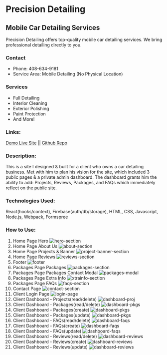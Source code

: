 # Precision Detailing

## Mobile Car Detailing Services

Precision Detailing offers top-quality mobile car detailing services. We bring professional detailing directly to you.

### Contact
- Phone: 408-634-9181
- Service Area: Mobile Detailing (No Physical Location)

### Services
- Full Detailing
- Interior Cleaning
- Exterior Polishing
- Paint Protection
- And More!

### Links:
[Demo Live Site](https://davismobiledetailingaz.com/)
 || 
[Github Repo](https://github.com/loganveik/davismobiledetailing)

### Description:
This is a site I designed & built for a client who owns a car detailing business. Met with him to plan his vision for the site, which included 3 public pages & a private admin dashboard. The dashboard grants him the ability to add: Projects, Reviews, Packages, and FAQs which immediately reflect on the public site.

### Technologies Used:
React(hooks/context), Firebase(auth/db/storage), HTML, CSS, Javascript, Node.js, Webpack, Formspree

### How to Use:
1) Home Page Hero
![hero-section](src/assets/images/dmd-hero.png)
2) Home Page About Us
![about-section](src/assets/images/dmd-about-sec.png)
3) Home Page Projects & Banner
![project-banner-section](src/assets/images/dmd-projbanner-sec.png)
4) Home Page Reviews
![reviews-section](src/assets/images/dmd-reviews-sec.png)
5) Footer
![footer](src/assets/images/dmd-footer.png)
6) Packages Page Packages
![packages-section](src/assets/images/dmd-packages-sec.png)
7) Packages Page Packages Contact Modal
![packages-modal](src/assets/images/dmd-packages-modal.png)
8) Packages Page Extra Info
![xtrainfo-section](src/assets/images/dmd-xtrainfo-sec.png)
9) Packages Page FAQs
![faqs-section](src/assets/images/dmd-faqs-sec.png)
10) Contact Page
![contact-section](src/assets/images/dmd-contact-sec.png)
11) Client Login Page
![login-page](src/assets/images/dmd-loginpage.png)
12) Client Dashboard - Projects(read/delete)
![dashboard-proj](src/assets/images/dmd-db-proj.png)
13) Client Dashboard - Packages(read/delete)
![dashboard-pkgs](src/assets/images/dmd-db-pkgs1.png)
14) Client Dashboard - Packages(create)
![dashboard-pkgs](src/assets/images/dmd-db-pkgs2.png)
15) Client Dashboard - Packages(update)
![dashboard-pkgs](src/assets/images/dmd-db-pkgs3.png)
16) Client Dashboard - FAQs(read/delete)
![dashboard-faqs](src/assets/images/dmd-db-faqs1.png)
17) Client Dashboard - FAQs(create)
![dashboard-faqs](src/assets/images/dmd-db-faqs2.png)
18) Client Dashboard - FAQs(update)
![dashboard-faqs](src/assets/images/dmd-db-faqs3.png)
19) Client Dashboard - Reviews(read/delete)
![dashboard-reviews](src/assets/images/dmd-db-reviews1.png)
20) Client Dashboard - Reviews(create)
![dashboard-reviews](src/assets/images/dmd-db-reviews2.png)
21) Client Dashboard - Reviews(update)
![dashboard-reviews](src/assets/images/dmd-db-reviews3.png)